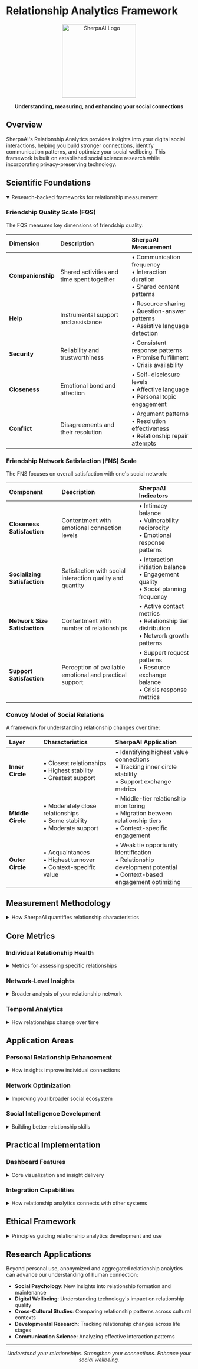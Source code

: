 # Relationship Analytics Framework

<p align="center">
  <img src="https://via.placeholder.com/200x200?text=SherpaAI" alt="SherpaAI Logo" width="200" height="200">
</p>

<p align="center">
  <strong>Understanding, measuring, and enhancing your social connections</strong>
</p>

## Overview

SherpaAI's Relationship Analytics provides insights into your digital social interactions, helping you build stronger connections, identify communication patterns, and optimize your social wellbeing. This framework is built on established social science research while incorporating privacy-preserving technology.

## Scientific Foundations

<details open>
<summary>Research-backed frameworks for relationship measurement</summary>

### Friendship Quality Scale (FQS)

The FQS measures key dimensions of friendship quality:

| Dimension | Description | SherpaAI Measurement |
|:----------|:------------|:---------------------|
| **Companionship** | Shared activities and time spent together | • Communication frequency<br>• Interaction duration<br>• Shared content patterns |
| **Help** | Instrumental support and assistance | • Resource sharing<br>• Question-answer patterns<br>• Assistive language detection |
| **Security** | Reliability and trustworthiness | • Consistent response patterns<br>• Promise fulfillment<br>• Crisis availability |
| **Closeness** | Emotional bond and affection | • Self-disclosure levels<br>• Affective language<br>• Personal topic engagement |
| **Conflict** | Disagreements and their resolution | • Argument patterns<br>• Resolution effectiveness<br>• Relationship repair attempts |

### Friendship Network Satisfaction (FNS) Scale

The FNS focuses on overall satisfaction with one's social network:

| Component | Description | SherpaAI Indicators |
|:----------|:------------|:--------------------|
| **Closeness Satisfaction** | Contentment with emotional connection levels | • Intimacy balance<br>• Vulnerability reciprocity<br>• Emotional response patterns |
| **Socializing Satisfaction** | Satisfaction with social interaction quality and quantity | • Interaction initiation balance<br>• Engagement quality<br>• Social planning frequency |
| **Network Size Satisfaction** | Contentment with number of relationships | • Active contact metrics<br>• Relationship tier distribution<br>• Network growth patterns |
| **Support Satisfaction** | Perception of available emotional and practical support | • Support request patterns<br>• Resource exchange balance<br>• Crisis response metrics |

### Convoy Model of Social Relations

A framework for understanding relationship changes over time:

| Layer | Characteristics | SherpaAI Application |
|:------|:----------------|:---------------------|
| **Inner Circle** | • Closest relationships<br>• Highest stability<br>• Greatest support | • Identifying highest value connections<br>• Tracking inner circle stability<br>• Support exchange metrics |
| **Middle Circle** | • Moderately close relationships<br>• Some stability<br>• Moderate support | • Middle-tier relationship monitoring<br>• Migration between relationship tiers<br>• Context-specific engagement |
| **Outer Circle** | • Acquaintances<br>• Highest turnover<br>• Context-specific value | • Weak tie opportunity identification<br>• Relationship development potential<br>• Context-based engagement optimizing |

</details>

## Measurement Methodology

<details>
<summary>How SherpaAI quantifies relationship characteristics</summary>

### Data Sources

- **Message Content**: Linguistic patterns and themes (processed locally for privacy)
- **Interaction Metadata**: Frequency, timing, and patterns (without content access)
- **Response Dynamics**: Reciprocity, timing, and engagement patterns
- **Media Sharing**: Types and frequency of shared content
- **Reaction Patterns**: Emotional responses and engagement signals
- **Group Dynamics**: Interactions within shared spaces and communities

### Privacy-Preserving Approach

All analysis occurs on-device using:

- **Local Processing**: No raw conversation data leaves your device
- **Aggregate Metrics**: Only statistical summaries are used for insights
- **Opt-In Control**: Granular permissions for what is analyzed
- **Data Sovereignty**: You maintain complete ownership of all relationship data
- **Transparent Algorithms**: Open methodology for how metrics are calculated

### Quantification Methods

- **Natural Language Processing**: Identifying emotional tone, topic areas, and linguistic patterns
- **Temporal Analysis**: Tracking changes in communication patterns over time
- **Network Modeling**: Mapping relationship structures and interaction dynamics
- **Comparative Benchmarking**: Contextualizing metrics against anonymized baselines
- **Pattern Recognition**: Identifying recurring interaction sequences and their outcomes

</details>

## Core Metrics

### Individual Relationship Health

<details>
<summary>Metrics for assessing specific relationships</summary>

| Metric | Description | Measurement Approach |
|:-------|:------------|:---------------------|
| **Communication Balance** | Equity in message initiation and response | Ratio of initiated vs. responded messages, with timing factors |
| **Response Quality** | Engagement and thoughtfulness of replies | Length, relevance, question addressing, and follow-up analysis |
| **Emotional Tone** | Overall sentiment and emotional content | Sentiment analysis, emotional language detection, and affect patterns |
| **Conflict Resolution** | Handling of disagreements and tensions | Argument pattern identification and resolution effectiveness |
| **Trust Indicators** | Signs of trust and relationship security | Vulnerability sharing, personal disclosure, and reliability patterns |
| **Reciprocity** | Balance of giving and receiving in the relationship | Exchange tracking across information, support, and resources |
| **Growth Trajectory** | How the relationship is changing over time | Trend analysis across multiple relationship dimensions |
| **Engagement Depth** | Level of meaningful interaction vs. surface-level | Topic depth, conversation continuation, and substantive exchange |

</details>

### Network-Level Insights

<details>
<summary>Broader analysis of your relationship network</summary>

| Metric | Description | Value Provided |
|:-------|:------------|:---------------|
| **Network Diversity** | Variety of relationship types and contexts | • Identifying gaps in social support<br>• Opportunity areas for network development<br>• Balance between personal and professional |
| **Tribal Mapping** | Visualization of relationship clusters | • Understanding social circle boundaries<br>• Identifying bridge relationships<br>• Recognizing isolation patterns |
| **Support Distribution** | Where emotional and practical support comes from | • Support redundancy assessment<br>• Dependency risk identification<br>• Support gap recognition |
| **Relationship Tier Distribution** | Balance across inner, middle, and outer circles | • Network sustainability assessment<br>• Social energy allocation guidance<br>• Relationship development targeting |
| **Network Stability** | Rate of relationship formation and attrition | • Relationship maintenance effectiveness<br>• Life transition impact assessment<br>• Long-term relationship health |

</details>

### Temporal Analytics

<details>
<summary>How relationships change over time</summary>

| Timeline Analysis | Description | Application |
|:------------------|:------------|:------------|
| **Relationship Lifecycles** | Patterns of development, maintenance, and decline | • Intervention timing for relationship preservation<br>• Natural evolution recognition<br>• Life stage appropriate expectations |
| **Seasonal Variations** | Cyclical patterns in relationship engagement | • Anticipatory maintenance strategies<br>• Contextual relationship assessment<br>• Realistic engagement expectations |
| **Critical Transitions** | Major shifts in relationship dynamics | • Identification of relationship inflection points<br>• Transition management strategies<br>• Relationship redefinition opportunities |
| **Growth Trajectories** | Development pathways for evolving relationships | • Relationship potential assessment<br>• Development acceleration strategies<br>• Stagnation prevention approaches |
| **Decay Patterns** | Early warning signs of relationship deterioration | • Proactive intervention points<br>• Relationship rescue strategies<br>• Graceful transition management |

</details>

## Application Areas

### Personal Relationship Enhancement

<details>
<summary>How insights improve individual connections</summary>

| Application | Description | Example Insights |
|:------------|:------------|:-----------------|
| **Communication Optimization** | Guidance for more effective interaction | "Your conversations with Alex tend to be deeper when initiated in the evening" |
| **Relationship Maintenance** | Proactive connection preservation | "It's been 3 weeks since meaningful contact with your close friend Jamie" |
| **Conflict Prevention** | Identifying potential friction points | "Topics related to work consistently create tension with Casey" |
| **Balance Improvement** | Creating more reciprocal relationships | "Your relationship with Jordan shows an 80/20 split in listening vs. sharing" |
| **Deepening Strategies** | Methods for strengthening specific connections | "Morgan responds best to questions about their creative projects" |

</details>

### Network Optimization

<details>
<summary>Improving your broader social ecosystem</summary>

| Application | Description | Example Insights |
|:------------|:------------|:-----------------|
| **Gap Identification** | Finding missing relationship types | "Your network is strong on professional connections but limited in creative collaborators" |
| **Resource Allocation** | Optimizing social time and energy | "You've been investing heavily in new connections while core relationships are showing neglect patterns" |
| **Cross-Pollination** | Opportunities for valuable introductions | "Taylor and Jordan share interests but haven't connected yet" |
| **Support System Strengthening** | Creating more robust social safety nets | "Your emotional support relies heavily on one person, creating vulnerability" |
| **Network Resilience** | Building adaptable relationship structures | "Life transitions have consistently reduced your network by 40%; here's how to build more stability" |

</details>

### Social Intelligence Development

<details>
<summary>Building better relationship skills</summary>

| Skill Area | Enhancement Approach | SherpaAI Support |
|:-----------|:---------------------|:-----------------|
| **Active Listening** | Improving response relevance and engagement | • Response quality metrics<br>• Question-following patterns<br>• Engagement depth feedback |
| **Emotional Awareness** | Recognizing and responding to others' feelings | • Emotional tone detection<br>• Empathic response tracking<br>• Sentiment shift identification |
| **Balanced Sharing** | Creating reciprocal information exchange | • Sharing balance metrics<br>• Topic reciprocity patterns<br>• Disclosure matching guidance |
| **Conflict Resolution** | More effective handling of disagreements | • Conflict pattern identification<br>• Resolution strategy effectiveness<br>• Repair attempt tracking |
| **Authentic Connection** | Building genuine relationships | • Depth vs. superficiality metrics<br>• Authenticity indicators<br>• Trust-building pattern recognition |

</details>

## Practical Implementation

### Dashboard Features

<details>
<summary>Core visualization and insight delivery</summary>

| Feature | Description | User Benefit |
|:--------|:------------|:-------------|
| **Relationship Radar** | Visual mapping of relationship dimensions | At-a-glance view of relationship strengths and growth areas |
| **Tribal Network Map** | Interactive visualization of social connections | Understanding relationship clusters and connection opportunities |
| **Temporal Trends** | Graphs showing relationship changes over time | Identifying patterns, progress, and potential concerns |
| **Insight Feed** | Actionable relationship observations and suggestions | Practical guidance for relationship enhancement |
| **Health Metrics** | Key indicators of overall relationship wellbeing | Objective measurement of social connection quality |
| **Intervention Opportunities** | Timely suggestions for relationship maintenance | Proactive relationship care and preservation |

</details>

### Integration Capabilities

<details>
<summary>How relationship analytics connects with other systems</summary>

| Integration | Description | Value Creation |
|:------------|:------------|:---------------|
| **Calendar Sync** | Connection with scheduling systems | • Relationship maintenance scheduling<br>• Context-aware meeting preparation<br>• Connection frequency optimization |
| **Task Management** | Link with to-do and project systems | • Relationship commitment tracking<br>• Follow-through enhancement<br>• Promise fulfillment improvement |
| **Communication Platforms** | Integration with messaging and email | • Cross-platform relationship views<br>• Comprehensive interaction analysis<br>• Unified relationship dashboard |
| **Content Sharing** | Connection with media and content systems | • Interest-based engagement opportunities<br>• Shared experience tracking<br>• Connection deepening through content |
| **Wellbeing Systems** | Integration with health and wellness tracking | • Relationship impact on wellbeing<br>• Social health optimization<br>• Stress-relationship correlation |

</details>

## Ethical Framework

<details>
<summary>Principles guiding relationship analytics development and use</summary>

| Principle | Description | Implementation |
|:----------|:------------|:---------------|
| **User Sovereignty** | Complete user ownership and control of data | • Local processing architecture<br>• No cloud storage of raw data<br>• User-controlled sharing settings |
| **Transparency** | Clear understanding of measurement methods | • Open algorithm documentation<br>• Explainable insights<br>• Methodology disclosure |
| **Consent-Centered** | Explicit permission for all analysis | • Granular permissions system<br>• Clear opt-in processes<br>• Easily revocable consent |
| **Value Alignment** | Supporting authentic relationship values | • Quality over quantity focus<br>• Depth over engagement metrics<br>• Genuine connection emphasis |
| **Harm Prevention** | Avoiding negative relationship impacts | • No manipulation techniques<br>• Rejection of dark patterns<br>• Protection against relationship weaponization |
| **Inclusivity** | Supporting diverse relationship types and styles | • Culturally adaptive metrics<br>• Neurodiversity considerations<br>• Relationship style flexibility |

</details>

## Research Applications

Beyond personal use, anonymized and aggregated relationship analytics can advance our understanding of human connection:

- **Social Psychology**: New insights into relationship formation and maintenance
- **Digital Wellbeing**: Understanding technology's impact on relationship quality
- **Cross-Cultural Studies**: Comparing relationship patterns across cultural contexts
- **Developmental Research**: Tracking relationship changes across life stages
- **Communication Science**: Analyzing effective interaction patterns

---

<p align="center">
  <em>Understand your relationships. Strengthen your connections. Enhance your social wellbeing.</em>
</p> 